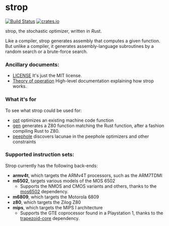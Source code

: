 # strop
[![Build Status](https://github.com/omarandlorraine/strop/actions/workflows/tier1.yml/badge.svg?branch=master)](https://github.com/omarandlorraine/strop/actions?workflow=Checks)
[![crates.io](https://img.shields.io/crates/v/strop)](https://crates.io/crates/strop)

strop, the *st*ochastic *op*timizer, written in *R*ust.

Like a compiler, strop generates assembly that computes a given function. But
unlike a compiler, it generates assembly-language subroutines by a random
search or a brute-force search.

### Ancillary documents:

 * [LICENSE](LICENSE.md) It's just the MIT license.
 * [Theory of operation](THEORY_OF_OPERATION.md) High-level documentation explaining how strop works.

### What it's for

To see what strop could be used for:

 * [opt](examples/opt.rs) optimizes an existing machine code function
 * [gen](examples/gen.rs) generates a Z80 function matching the Rust function, after a fashion compiling Rust to Z80.
 * [peephole](examples/peephole.rs) discovers lacunae in the peephole optimizers and other constraints

### Supported instruction sets:

Strop currently has the following back-ends:

 * **armv4t**, which targets the ARMv4T processors, such as the ARM7TDMI
 * **m6502**, targets various models of the MOS 6502
    * Supports the NMOS and CMOS variants and others, thanks to the
      [mos6502](https://github.com/mre/mos6502) dependency.
 * **m6809**, which targets the Motorola 6809
 * **z80**, which targets the Zilog Z80
 * **mips**, which targets the MIPS I architecture
    * Supports the GTE coprocessor found in a Playstation 1, thanks to the
      [trapezoid-core](https://github.com/Amjad50/Trapezoid) dependency.
